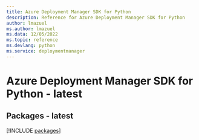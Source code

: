```yaml
---
title: Azure Deployment Manager SDK for Python
description: Reference for Azure Deployment Manager SDK for Python
author: lmazuel
ms.author: lmazuel
ms.data: 12/05/2022
ms.topic: reference
ms.devlang: python
ms.service: deploymentmanager
---
```

# Azure Deployment Manager SDK for Python - latest
## Packages - latest
[!INCLUDE [packages](deployment-manager-index.md)]